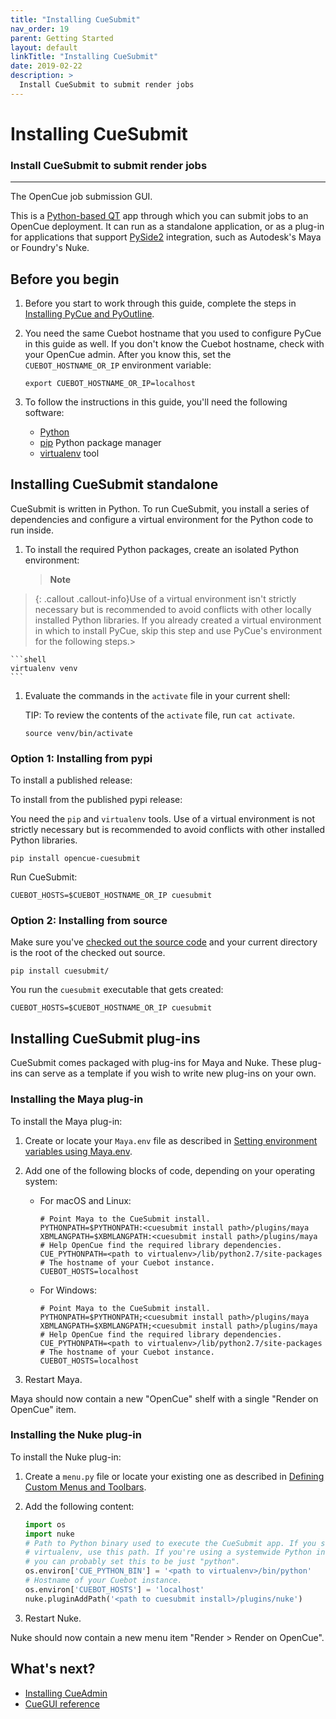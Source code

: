 ```yaml
---
title: "Installing CueSubmit"
nav_order: 19
parent: Getting Started
layout: default
linkTitle: "Installing CueSubmit"
date: 2019-02-22
description: >
  Install CueSubmit to submit render jobs
---
```


# Installing CueSubmit

### Install CueSubmit to submit render jobs

---

The OpenCue job submission GUI.

This is a [Python-based QT](https://www.qt.io/qt-for-python) app through which
you can submit jobs to an OpenCue deployment. It can run as a standalone
application, or as a plug-in for applications that support
[PySide2](https://pypi.org/project/PySide2/) integration, such as Autodesk's
Maya or Foundry's Nuke.

## Before you begin

1.  Before you start to work through this guide, complete the steps in
    [Installing PyCue and PyOutline](/docs/getting-started/installing-pycue-and-pyoutline).

1.  You need the same Cuebot hostname that you used to configure PyCue in this
    guide as well. If you don't know the Cuebot hostname, check with your
    OpenCue admin. After you know this, set the `CUEBOT_HOSTNAME_OR_IP`
    environment variable:

    ```shell
    export CUEBOT_HOSTNAME_OR_IP=localhost
    ```

1.  To follow the instructions in this guide, you'll need the following
    software:

    *   [Python](https://www.python.org/)
    *   [pip](https://pypi.org/project/pip/) Python package manager
    *   [virtualenv](https://pypi.org/project/virtualenv/) tool

## Installing CueSubmit standalone

CueSubmit is written in Python. To run CueSubmit, you install a series of
dependencies and configure a virtual environment for the Python code to run
inside.

1.  To install the required Python packages, create an isolated Python
    environment:

    > **Note**
> {: .callout .callout-info}Use of a virtual environment isn't
    strictly necessary but is recommended to avoid conflicts with other
    locally installed Python libraries. If you already created a virtual
    environment in which to install PyCue, skip this step and use PyCue's
    environment for the following steps.>

    ```shell
    virtualenv venv
    ```

1.  Evaluate the commands in the `activate` file in your current shell:

    TIP: To review the contents of the `activate` file, run `cat activate`.

    ```shell
    source venv/bin/activate
    ```

### Option 1: Installing from pypi

To install a published release:

To install from the published pypi release:

You need the `pip` and `virtualenv` tools. Use of a virtual environment is not
strictly necessary but is recommended to avoid conflicts with other installed
Python libraries.

```shell
pip install opencue-cuesubmit
```

Run CueSubmit:

```shell
CUEBOT_HOSTS=$CUEBOT_HOSTNAME_OR_IP cuesubmit
```

### Option 2: Installing from source

Make sure you've
[checked out the source code](/docs/getting-started/checking-out-the-source-code)
and your current directory is the root of the checked out source.

```shell
pip install cuesubmit/
```

You run the `cuesubmit` executable that gets created:

```shell
CUEBOT_HOSTS=$CUEBOT_HOSTNAME_OR_IP cuesubmit
```

## Installing CueSubmit plug-ins

CueSubmit comes packaged with plug-ins for Maya and Nuke. These plug-ins can
serve as a template if you wish to write new plug-ins on your own.

### Installing the Maya plug-in

To install the Maya plug-in:

1.  Create or locate your `Maya.env` file as described in
    [Setting environment variables using Maya.env](https://knowledge.autodesk.com/support/maya/learn-explore/caas/CloudHelp/cloudhelp/2018/ENU/Maya-EnvVar/files/GUID-8EFB1AC1-ED7D-4099-9EEE-624097872C04-htm.html).

1.  Add one of the following blocks of code, depending on your operating system:

    - For macOS and Linux:
    
      ```shell
      # Point Maya to the CueSubmit install.
      PYTHONPATH=$PYTHONPATH:<cuesubmit install path>/plugins/maya
      XBMLANGPATH=$XBMLANGPATH:<cuesubmit install path>/plugins/maya
      # Help OpenCue find the required library dependencies.
      CUE_PYTHONPATH=<path to virtualenv>/lib/python2.7/site-packages
      # The hostname of your Cuebot instance.
      CUEBOT_HOSTS=localhost
      ```

    - For Windows:

      ```shell
      # Point Maya to the CueSubmit install.
      PYTHONPATH=$PYTHONPATH;<cuesubmit install path>/plugins/maya
      XBMLANGPATH=$XBMLANGPATH;<cuesubmit install path>/plugins/maya
      # Help OpenCue find the required library dependencies.
      CUE_PYTHONPATH=<path to virtualenv>/lib/python2.7/site-packages
      # The hostname of your Cuebot instance.
      CUEBOT_HOSTS=localhost
      ```

1.  Restart Maya.

Maya should now contain a new "OpenCue" shelf with a single "Render on OpenCue"
item.

### Installing the Nuke plug-in

To install the Nuke plug-in:

1.  Create a `menu.py` file or locate your existing one as described in
    [Defining Custom Menus and Toolbars](https://learn.foundry.com/nuke/content/comp_environment/configuring_nuke/custom_menus_toolbars.html).

1.  Add the following content:

    ```python
    import os
    import nuke
    # Path to Python binary used to execute the CueSubmit app. If you set up
    # virtualenv, use this path. If you're using a systemwide Python install,
    # you can probably set this to be just "python".
    os.environ['CUE_PYTHON_BIN'] = '<path to virtualenv>/bin/python'
    # Hostname of your Cuebot instance.
    os.environ['CUEBOT_HOSTS'] = 'localhost'
    nuke.pluginAddPath('<path to cuesubmit install>/plugins/nuke')
    ```

1.  Restart Nuke.

Nuke should now contain a new menu item "Render > Render on OpenCue".

## What's next?

*   [Installing CueAdmin](/docs/getting-started/installing-cueadmin)
*   [CueGUI reference](/docs/reference/cuegui-reference)
